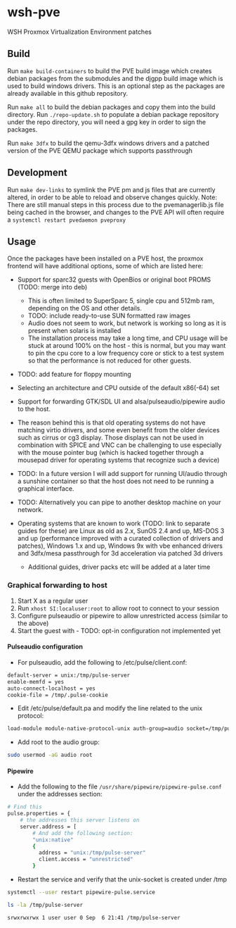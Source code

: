 # wsh-pve

WSH Proxmox Virtualization Environment patches

## Build

Run `make build-containers` to build the PVE build image which creates debian packages from the submodules and the djgpp build image which is used to build windows drivers.
This is an optional step as the packages are already available in this github repository.

Run `make all` to build the debian packages and copy them into the build directory.
Run `./repo-update.sh` to populate a debian package repository under the repo directory, you will need a gpg key in order to sign the packages.

Run `make 3dfx` to build the qemu-3dfx windows drivers and a patched version of the PVE QEMU package which supports passthrough

## Development

Run `make dev-links` to symlink the PVE pm and js files that are currently altered, in order to be able to reload and observe changes quickly.
Note: There are still manual steps in this process due to the pvemanagerlib.js file being cached in the browser, and changes to the PVE API will often require a `systemctl restart pvedaemon pveproxy`

## Usage

Once the packages have been installed on a PVE host, the proxmox frontend will have additional options, some of which are listed here:

* Support for sparc32 guests with OpenBios or original boot PROMS (TODO: merge into deb)
  * This is often limited to SuperSparc 5, single cpu and 512mb ram, depending on the OS and other details.
  * TODO: include ready-to-use SUN formatted raw images
  * Audio does not seem to work, but network is working so long as it is present when solaris is installed
  * The installation process may take a long time, and CPU usage will be stuck at around 100% on the host - this is normal, but you may want to pin the cpu core to a low frequency core or stick to a test system so that the performance is not reduced for other guests.

* TODO: add feature for floppy mounting

* Selecting an architecture and CPU outside of the default x86(-64) set

* Support for forwarding GTK/SDL UI and alsa/pulseaudio/pipewire audio to the host.
* The reason behind this is that old operating systems do not have matching virtio drivers, and some even benefit from the older devices such as cirrus or cg3 display. Those displays can not be used in combination with SPICE and VNC can be challenging to use especially with the mouse pointer bug (which is hacked together through a mousepad driver for operating systems that recognize such a device)
* TODO: In a future version I will add support for running UI/audio through a sunshine container so that the host does not need to be running a graphical interface.
* TODO: Alternatively you can pipe to another desktop machine on your network.

* Operating systems that are known to work (TODO: link to separate guides for these) are Linux as old as 2.x, SunOS 2.4 and up, MS-DOS 3 and up (performance improved with a curated collection of drivers and patches), Windows 1.x and up, Windows 9x with vbe enhanced drivers and 3dfx/mesa passthrough for 3d acceleration via patched 3d drivers
  * Additional guides, driver packs etc will be added at a later time

### Graphical forwarding to host

1. Start X as a regular user
2. Run `xhost SI:localuser:root` to allow root to connect to your session
3. Configure pulseaudio or pipewire to allow unrestricted access (similar to the above)
4. Start the guest with - TODO: opt-in configuration not implemented yet

#### Pulseaudio configuration

* For pulseaudio, add the following to /etc/pulse/client.conf:

```bash
default-server = unix:/tmp/pulse-server
enable-memfd = yes
auto-connect-localhost = yes
cookie-file = /tmp/.pulse-cookie
```

* Edit /etc/pulse/default.pa and modify the line related to the unix protocol:

```bash
load-module module-native-protocol-unix auth-group=audio socket=/tmp/pulse-server
```

* Add root to the audio group:

```bash
sudo usermod -aG audio root
```

#### Pipewire

* Add the following to the file `/usr/share/pipewire/pipewire-pulse.conf` under the addresses section:

```bash
# Find this
pulse.properties = {
    # the addresses this server listens on
    server.address = [
        # And add the following section:
        "unix:native"
        {
          address = "unix:/tmp/pulse-server"
          client.access = "unrestricted"
        }
```

* Restart the service and verify that the unix-socket is created under /tmp

```bash
systemctl --user restart pipewire-pulse.service

ls -la /tmp/pulse-server

srwxrwxrwx 1 user user 0 Sep  6 21:41 /tmp/pulse-server
```
